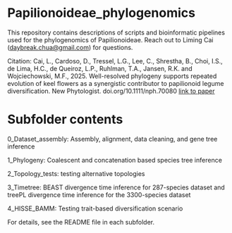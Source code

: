 # Papilionoideae_phylogenomics

This repository contains descriptions of scripts and bioinformatic pipelines used for the phylogenomics of Papilionoideae. Reach out to Liming Cai (daybreak.chua@gmail.com) for questions. 

Citation: Cai, L., Cardoso, D., Tressel, L.G., Lee, C., Shrestha, B., Choi, I.S., de Lima, H.C., de Queiroz, L.P., Ruhlman, T.A., Jansen, R.K. and Wojciechowski, M.F., 2025. Well-resolved phylogeny supports repeated evolution of keel flowers as a synergistic contributor to papilionoid legume diversification. New Phytologist. doi.org/10.1111/nph.70080 [link to paper](https://nph.onlinelibrary.wiley.com/share/BGAZNPMPZUXUYCVCRYRV?target=10.1111/nph.70080)

# Subfolder contents

0_Dataset_assembly: Assembly, alignment, data cleaning, and gene tree inference

1_Phylogeny: Coalescent and concatenation based species tree inference

2_Topology_tests: testing alternative topologies

3_Timetree: BEAST divergence time inference for 287-species dataset and treePL divergence time inference for the 3300-species dataset

4_HISSE_BAMM: Testing trait-based diversification scenario

For details, see the README file in each subfolder.
